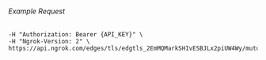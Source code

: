 
###### Example Request
```curl \
-H "Authorization: Bearer {API_KEY}" \
-H "Ngrok-Version: 2" \
https://api.ngrok.com/edges/tls/edgtls_2EmMQMarkSHIvESBJLx2piUW4Wy/mutual_tls
